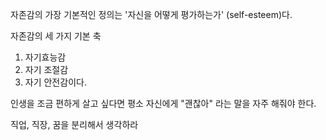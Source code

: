 자존감의 가장 기본적인 정의는 '자신을 어떻게 평가하는가' (self-esteem)다.

자존감의 세 가지 기본 축  
1) 자기효능감
2) 자기 조절감
3) 자기 안전감이다.

인생을 조금 편하게 살고 싶다면 평소 자신에게 "괜찮아" 라는 말을 자주 해줘야 한다.

직업, 직장, 꿈을 분리해서 생각하라

